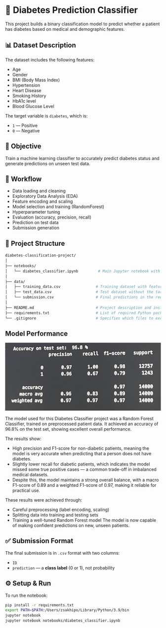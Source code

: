 # 🧪 Diabetes Prediction Classifier

This project builds a binary classification model to predict whether a patient has diabetes based on medical and demographic features.

## 📊 Dataset Description

The dataset includes the following features:
- Age
- Gender
- BMI (Body Mass Index)
- Hypertension
- Heart Disease
- Smoking History
- HbA1c level
- Blood Glucose Level

The target variable is `diabetes`, which is:
- `1` — Positive
- `0` — Negative

## 🎯 Objective

Train a machine learning classifier to accurately predict diabetes status and generate predictions on unseen test data.

## 🚀 Workflow

- Data loading and cleaning
- Exploratory Data Analysis (EDA)
- Feature encoding and scaling
- Model selection and training (RandomForest)
- Hyperparameter tuning
- Evaluation (accuracy, precision, recall)
- Prediction on test data
- Submission generation

## 📁 Project Structure

```bash
diabetes-classification-project/
│
├── notebooks/
│   └── diabetes_classifier.ipynb         # Main Jupyter notebook with the full solution
│
├── data/
│   ├── training_data.csv                # Training dataset with features and target
│   ├── test_data.csv                    # Test dataset without the target variable
│   └── submission.csv                   # Final predictions in the required format
│
├── README.md                            # Project description and instructions
├── requirements.txt                     # List of required Python packages
└── .gitignore                           # Specifies which files to exclude from version control
```

## Model Performance 
![Model Performaance](images/model_performance.jpg)

The model used for this Diabetes Classifier project was a Random Forest Classifier, trained on preprocessed patient data. It achieved an accuracy of 96.8% on the test set, showing excellent overall performance.

The results show:
- High precision and F1-score for non-diabetic patients, meaning the model is very accurate when predicting that a person does not have diabetes.
- Slightly lower recall for diabetic patients, which indicates the model missed some true positive cases — a common trade-off in imbalanced medical datasets.
- Despite this, the model maintains a strong overall balance, with a macro F1-score of 0.89 and a weighted F1-score of 0.97, making it reliable for practical use.

These results were achieved through:
- Careful preprocessing (label encoding, scaling)
- Splitting data into training and testing sets
- Training a well-tuned Random Forest model
The model is now capable of making confident predictions on new, unseen patients.

## ✅ Submission Format

The final submission is in `.csv` format with two columns:
- `ID`
- `prediction` — a **class label** (0 or 1), not probability


## ⚙️ Setup & Run

To run the notebook:

```bash
pip install -r requirements.txt
export PATH=$PATH:/Users/zsakhipo/Library/Python/3.9/bin
jupyter notebook
jupyter notebook notebooks/diabetes_classifier.ipynb
